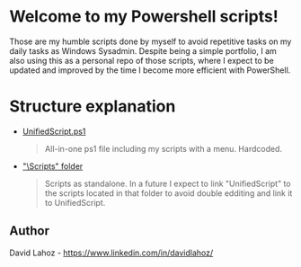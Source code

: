 # Welcome to my Powershell scripts!

Those are my humble scripts done by myself to avoid repetitive tasks on my daily tasks as Windows Sysadmin.
Despite being a simple portfolio, I am also using this as a personal repo of those scripts, where I expect to be updated and improved by the time I become more efficient with PowerShell.


# Structure explanation

-  [UnifiedScript.ps1](UnifiedScript.ps1)
	>  All-in-one ps1 file including my scripts with a menu. Hardcoded.

-  ["\Scripts" folder](\scripts)
	>  Scripts as standalone. In a future I expect to link "UnifiedScript" to the scripts located in that folder to avoid double edditing and link it to UnifiedScript.

## Author
David Lahoz - https://www.linkedin.com/in/davidlahoz/